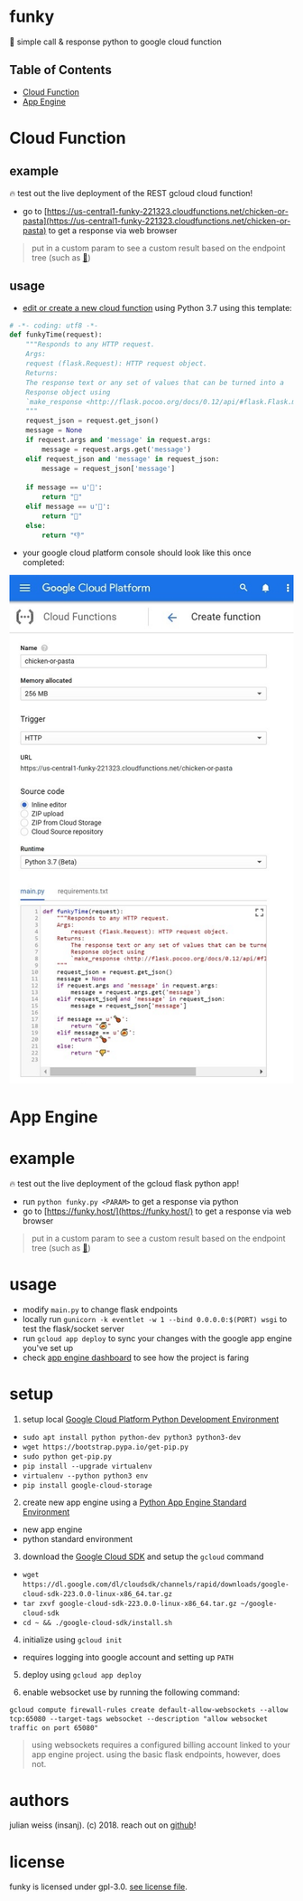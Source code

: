 # funky

🎷 simple call &amp; response python to google cloud function

## Table of Contents
- [Cloud Function](#cloud-function)
- [App Engine](#app-engine)

# Cloud Function

## example

🔥 test out the live deployment of the REST gcloud cloud function!

- go to [https://us-central1-funky-221323.cloudfunctions.net/chicken-or-pasta](https://us-central1-funky-221323.cloudfunctions.net/chicken-or-pasta) to get a response via web browser

> put in a custom param to see a custom result based on the endpoint tree (such as [🍗](https://us-central1-funky-221323.cloudfunctions.net/chicken-or-pasta?message=%F0%9F%8D%97))


## usage

- [edit or create a new cloud function](https://console.cloud.google.com/functions) using Python 3.7 using this template:
```python
# -*- coding: utf8 -*-
def funkyTime(request):
	"""Responds to any HTTP request.
	Args:
	request (flask.Request): HTTP request object.
	Returns:
	The response text or any set of values that can be turned into a
	Response object using
	`make_response <http://flask.pocoo.org/docs/0.12/api/#flask.Flask.make_response>`.
	"""
	request_json = request.get_json()
	message = None
	if request.args and 'message' in request.args:
		message = request.args.get('message')
	elif request_json and 'message' in request_json:
		message = request_json['message']

	if message == u'🍗':
		return "🍝"
	elif message == u'🍝':
		return "🍗"
	else:
		return "👎"
```

- your google cloud platform console should look like this once completed:

![](docs/cloudie.jpg)

# App Engine

# example

🔥 test out the live deployment of the gcloud flask python app!

- run `python funky.py <PARAM>` to get a response via python
- go to [https://funky.host/](https://funky.host/) to get a response via web browser

> put in a custom param to see a custom result based on the endpoint tree (such as [🍗](https://funky.host/🍗))

# usage

- modify `main.py` to change flask endpoints
- locally run `gunicorn -k eventlet -w 1 --bind 0.0.0.0:$(PORT) wsgi` to test the flask/socket server
- run `gcloud app deploy` to sync your changes with the google app engine you've set up
- check [app engine dashboard](https://console.cloud.google.com/appengine) to see how the project is faring

# setup

1. setup local [Google Cloud Platform Python Development Environment](https://cloud.google.com/python/setup)
- `sudo apt install python python-dev python3 python3-dev`
- `wget https://bootstrap.pypa.io/get-pip.py`
- `sudo python get-pip.py`
- `pip install --upgrade virtualenv`
- `virtualenv --python python3 env`
-  `pip install google-cloud-storage`

2. create new app engine using a [Python App Engine Standard Environment](https://cloud.google.com/appengine/docs/standard/python/quickstart)
- new app engine
- python standard environment

3. download the [Google Cloud SDK](https://cloud.google.com/sdk/?hl=en_US) and setup the `gcloud` command
- `wget https://dl.google.com/dl/cloudsdk/channels/rapid/downloads/google-cloud-sdk-223.0.0-linux-x86_64.tar.gz`
- `tar zxvf google-cloud-sdk-223.0.0-linux-x86_64.tar.gz ~/google-cloud-sdk`
- `cd ~ && ./google-cloud-sdk/install.sh`

4. initialize using `gcloud init`
- requires logging into google account and setting up `PATH`

5. deploy using `gcloud app deploy`

6. enable websocket use by running the following command:
```
gcloud compute firewall-rules create default-allow-websockets --allow tcp:65080 --target-tags websocket --description "allow websocket traffic on port 65080"
```

> using websockets requires a configured billing account linked to your app engine project. using the basic flask endpoints, however, does not.

# authors

julian weiss (insanj). (c) 2018. reach out on [github](https://github.com/insanj)!

# license

funky is licensed under gpl-3.0. [see license file](LICENSE).
